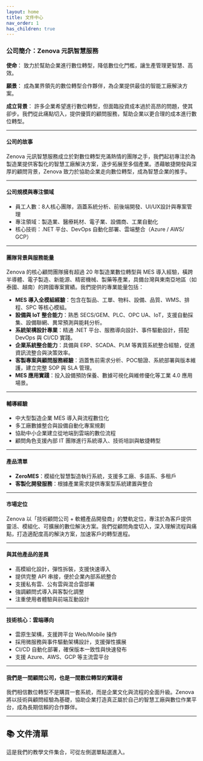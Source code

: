 ```yaml
---
layout: home
title: 文件中心
nav_order: 1
has_children: true
---
```


### **公司簡介：Zenova 元訊智慧服務**

**使命**：
致力於幫助企業進行數位轉型，降低數位化門檻，讓生產管理更智慧、高效。

**願景**：
成為業界領先的數位轉型合作夥伴，為企業提供最佳的智能工廠解決方案。

**成立背景**：
許多企業希望進行數位轉型，但面臨投資成本過於高昂的問題，使其卻步。我們從此痛點切入，提供優質的顧問服務，幫助企業以更合理的成本進行數位轉型。

---

#### **公司的故事**
Zenova 元訊智慧服務成立於對數位轉型充滿熱情的團隊之手，我們起初專注於為製造業提供客製化的智慧工廠解決方案，逐步拓展至多個產業。憑藉敏捷開發與深厚的顧問背景，Zenova 致力於協助企業走向數位轉型，成為智慧企業的推手。

---

#### **公司規模與專注領域**
- 員工人數：8人核心團隊，涵蓋系統分析、前後端開發、UI/UX設計與專案管理
- 專注領域：製造業、醫療耗材、電子業、設備商、工業自動化
- 核心技術：.NET 平台、DevOps 自動化部署、雲端整合（Azure / AWS/ GCP）

---

#### **團隊背景與服務能量**
Zenova 的核心顧問團隊擁有超過 20 年製造業數位轉型與 MES 導入經驗，橫跨半導體、電子製造、新能源、精密機械、製藥等產業，具備台灣與東南亞地區（如泰國、越南）的跨國專案實績。我們提供的專業能量包括：

- **MES 導入全模組經驗**：包含在製品、工單、物料、設備、品質、WMS、排程、SPC 等核心模組。
- **設備與 IoT 整合能力**：熟悉 SECS/GEM、PLC、OPC UA、IoT，支援自動採集、設備聯網、異常預測與能耗分析。
- **系統架構設計專業**：精通 .NET 平台、服務導向設計、事件驅動設計，搭配 DevOps 與 CI/CD 實踐。
- **企業系統整合能力**：具備與 ERP、SCADA、PLM 等異質系統整合經驗，促進資訊流整合與決策效率。
- **客製專案與顧問服務經驗**：涵蓋售前需求分析、POC驗證、系統部署與版本維護，建立完整 SOP 與 SLA 管理。
- **MES 應用實踐**：投入設備預防保養、數據可視化與維修優化等工業 4.0 應用場景。

---

#### **輔導經驗**
- 中大型製造企業 MES 導入與流程數位化
- 多工廠數據整合與設備自動化專案規劃
- 協助中小企業建立從地端到雲端的數位流程
- 顧問角色支援內部 IT 團隊進行系統導入、技術培訓與敏捷轉型

---

#### **產品清單**
- **ZeroMES**：模組化智慧製造執行系統，支援多工廠、多語系、多租戶
- **客製化開發服務**：根據產業需求提供專案型系統建置與整合

---

#### **市場定位**
Zenova 以「技術顧問公司 + 軟體產品開發商」的雙軌定位，專注於為客戶提供靈活、模組化、可擴展的數位解決方案。我們從顧問角度切入，深入理解流程與痛點，打造適配度高的解決方案，加速客戶的轉型進程。

---

#### **與其他產品的差異**
- 高模組化設計，彈性拆裝，支援快速導入
- 提供完整 API 串接，便於企業內部系統整合
- 支援私有雲、公有雲與混合雲部署
- 強調顧問式導入與客製化調整
- 注重使用者體驗與前端互動設計

---

#### **技術核心：雲端導向**
- 雲原生架構，支援跨平台 Web/Mobile 操作
- 採用微服務與事件驅動架構設計，支援彈性擴展
- CI/CD 自動化部署，確保版本一致性與快速發布
- 支援 Azure、AWS、GCP 等主流雲平台

---

#### **我們是一間顧問公司，也是一間數位轉型的實踐者**
我們相信數位轉型不是購買一套系統，而是企業文化與流程的全面升級。Zenova 將以技術與顧問經驗為基礎，協助企業打造真正屬於自己的智慧工廠與數位作業平台，成為長期信賴的合作夥伴。


---

## 📚 文件清單
這是我們的教學文件集合，可從左側選單點選進入。